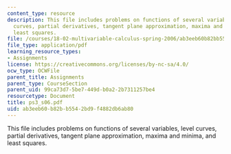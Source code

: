 ```yaml
---
content_type: resource
description: This file includes problems on functions of several variables, level
  curves, partial derivatives, tangent plane approximation, maxima and minima, and
  least squares.
file: /courses/18-02-multivariable-calculus-spring-2006/ab3eeb60b82bb5542bd9f4882db6ab80_ps3_s06.pdf
file_type: application/pdf
learning_resource_types:
- Assignments
license: https://creativecommons.org/licenses/by-nc-sa/4.0/
ocw_type: OCWFile
parent_title: Assignments
parent_type: CourseSection
parent_uid: 99ca73d7-5be7-449d-b0a2-2b7311257be4
resourcetype: Document
title: ps3_s06.pdf
uid: ab3eeb60-b82b-b554-2bd9-f4882db6ab80
---
```

This file includes problems on functions of several variables, level curves, partial derivatives, tangent plane approximation, maxima and minima, and least squares.